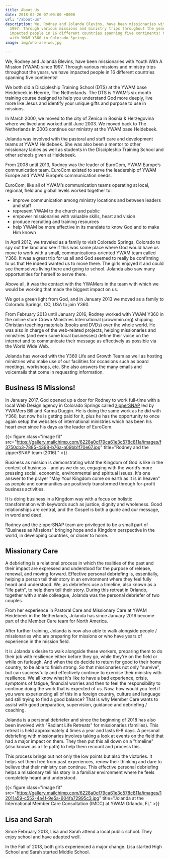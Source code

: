 ```yaml
---
title: About Us
date: 2018-02-26 07:00:00 +0000
url: "/about-us"
description: We, Rodney and Jolanda Blevins, have been missionaries with YWAM since
  1997. Through various missions and ministry trips throughout the years, we have
  impacted people in 16 different countries spanning five continents! Now serving
  with YWAM Y360 in Colorado Springs.
image: img/who-are-we.jpg

---
```

We, Rodney and Jolanda Blevins, have been missionaries with Youth With A Mission (YWAM) since 1997. Through various missions and ministry trips throughout the years, we have impacted people in 16 different countries spanning five continents!

We both did a Discipleship Training School (DTS) at the YWAM base Heidebeek in Heerde, The Netherlands. The DTS is YWAM’s six month training course designed to help you understand God more deeply, live more like Jesus and identify your unique gifts and purpose to use in missions.

In March 2000, we moved to the city of Zenica in Bosnia & Herzegovina where we lived and worked until June 2003. We moved back to The Netherlands in 2003 continue our ministry at the YWAM base Heidebeek.

Jolanda was involved with the pastoral and staff care and development teams at YWAM Heidebeek. She was also been a mentor to other missionary ladies as well as students in the Discipleship Training School and other schools given at Heidebeek.

From 2008 until 2013, Rodney was the leader of EuroCom, YWAM Europe’s communication team. EuroCom existed to serve the leadership of YWAM Europe and YWAM Europe’s communication needs.

EuroCom, like all of YWAM’s communication teams operating at local, regional, field and global levels worked together to:

* improve communication among ministry locations and between leaders and staff
* represent YWAM to the church and public
* empower missionaries with valuable skills, heart and vision
* produce recruiting and training resources
* help YWAM be more effective in its mandate to know God and to make Him known

In April 2012, we traveled as a family to visit Colorado Springs, Colorado to spy out the land and see if this was some place where God would have us move to work with a small, communications-oriented YWAM team called Y360. It was a great trip for us all and God seemed to really be confirming to us that He indeed wanted us to move there. The girls enjoyed it and could see themselves living there and going to school. Jolanda also saw many opportunities for herself to serve there.

Above all, it was the contact with the YWAMers in the team with which we would be working that made the biggest impact on us.

We got a green light from God, and in January 2013 we moved as a family to Colorado Springs, CO, USA to join Y360.

From February 2013 until January 2016, Rodney worked with YWAM Y360 in the online store Crown Ministries International (crownmin.org) shipping Christian teaching materials (books and DVDs) over the whole world. He was also in charge of the web-related projects, helping missionaries and ministries (and even some local businesses) define their voice on the internet and to communicate their message as effectively as possible via the World Wide Web.

Jolanda has worked with the Y360 Life and Growth Team as well as hosting ministries who make use of our facilities for occasions such as board meetings, workshops, etc. She also answers the many emails and voicemails that come in requesting information.

## Business IS Missions!

In January 2017, God opened up a door for Rodney to work full-time with a local Web Design agency in Colorado Springs called [zipperSNAP](https://zippersnap.com/) led by YWAMers Bill and Karma Duggin. He is doing the same work as he did with Y360, but now he is getting paid for it, plus he has the opportunity to once again setup the websites of international ministries which has been his heart ever since his days as the leader of EuroCom.

{{< figure class="image fit" src="https://gallery.mailchimp.com/6228a0cf79ca61e3c578c811a/images/f3750cb3-7885-4398-b76a-a09bb1f70e67.jpg" title="Rodney and the zipperSNAP team (2016)." >}}

Business as mission is demonstrating what the Kingdom of God is like in the context of business – and as we do so, engaging with the world’s more pressing social, economic, environmental and spiritual issues. It's one answer to the prayer "May Your Kingdom come on earth as it is in heaven" as people and communities are positively transformed through for-profit business activities.

It is doing business in a Kingdom way with a focus on holistic transformation with keywords such as justice, dignity and wholeness. Good relationships are central, and the Gospel is both a guide and our message, in word and deed.

Rodney and the zipperSNAP team are privileged to be a small part of "Business as Missions" bringing hope and a Kingdom perspective in the world, in developing countries, or closer to home.

## Missionary Care

A debriefing is a relational process in which the realities of the past and their impact are expressed and understood for the purpose of release, renewal, and moving forward. Effective personal debriefing is, essentially, helping a person tell their story in an environment where they feel fully heard and understood. We, as debriefers use a timeline, also known as a "life path", to help them tell their story. During this retreat in Orlando, together with a male colleague, Jolanda was the personal debriefer of two couples.

From her experience in Pastoral Care and Missionary Care at YWAM Heidebeek in the Netherlands, Jolanda has since January 2016 become part of the Member Care team for North America.

After further training, Jolanda is now also able to walk alongside people / missionaries who are preparing for missions or who have years of experience in the mission field.

It is Jolanda's desire to walk alongside these workers, preparing them to do their job with resilience either before they go, while they're on the field or while on furlough. And when the do decide to return for good to their home country, to be able to finish strong. So that missionaries not only "survive", but can successfully and effectively continue to exercise their ministry with resilience. We all know what it's like to have a bad experience, crisis, symptoms of fatigue, financial worries and then to feel the responsibility to continue doing the work that is expected of us. Now, how would you feel if you were experiencing all of this in a foreign country, culture and language and still trying to find a good balance? That is why Member Care wants to assist with good preparation, supervision, guidance and debriefing / coaching.

Jolanda is a personal debriefer and since the beginning of 2018 has also been involved with "Radiant Life Retreats" for missionaries (families). This retreat is held approximately 4 times a year and lasts 6-8 days.
A personal debriefing with missionaries involves taking a look at events on the field that had a major impact on them. They then put this all down on a  "timeline" (also known as a life path) to help them recount and process this.

This process brings out not only the low points but also the victories. It helps set them free from past experiences, renew their thinking and dare to believe that their ministry can continue. This effective personal debriefing helps a missionary tell his story in a familiar environment where he feels completely heard and understood.

{{< figure class="image fit" src="https://gallery.mailchimp.com/6228a0cf79ca61e3c578c811a/images/12011a59-c552-4a4f-9e5a-604fa72995c3.jpg" title="Jolanda at the International Member Care Consultation (IMCC) at YWAM Orlando, FL" >}}

## Lisa and Sarah

Since February 2013, Lisa and Sarah attend a local public school. They enjoy school and have adapted well.

In the Fall of 2018, both girls experienced a major change: Lisa started High School and Sarah started Middle School.